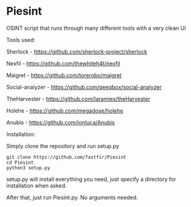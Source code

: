 # Piesint
OSINT script that runs through many different tools with a very clean UI

Tools used:

Sherlock - https://github.com/sherlock-project/sherlock

Nexfil - https://github.com/thewhiteh4t/nexfil

Maigret - https://github.com/torerobo/maigret

Social-analyzer - https://github.com/qeeqbox/social-analyzer

TheHarvester - https://github.com/laramies/theHarvester

Holehe - https://github.com/megadose/holehe

Anubis - https://github.com/jonluca/Anubis

Installation:

Simply clone the repository and run setup.py

```
git clone https://github.com/fastfir/Piesint
cd Piesint
python3 setup.py
```

setup.py will install everything you need, just specify a directory for installation when asked.

After that, just run Piesint.py. No arguments needed.
